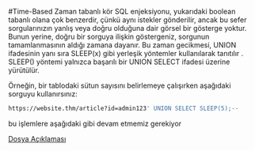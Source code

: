#Time-Based
Zaman tabanlı kör SQL enjeksiyonu, yukarıdaki boolean tabanlı olana çok benzerdir, çünkü aynı istekler gönderilir,
ancak bu sefer sorgularınızın yanlış veya doğru olduğuna dair görsel bir gösterge yoktur. Bunun yerine, doğru bir sorguya ilişkin göstergeniz,
sorgunun tamamlanmasının aldığı zamana dayanır. 
Bu zaman gecikmesi,  UNION ifadesinin yanı sıra SLEEP(x) gibi yerleşik yöntemler kullanılarak tanıtılır .
SLEEP() yöntemi yalnızca başarılı bir UNION SELECT ifadesi üzerine yürütülür. 

Örneğin, bir tablodaki sütun sayısını belirlemeye çalışırken aşağıdaki sorguyu kullanırsınız:

```bash
https://website.thm/article?id=admin123' UNION SELECT SLEEP(5);--
```
bu işlemlere aşağıdaki gibi devam etmemiz gerekiyor

[Dosya Açıklaması](./Tryhackme_In-Band_SQL.md)
